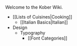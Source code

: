 Welcome to the Kober Wiki. 

- [[Lists of Cuisines|Cooking]]
	- [[Italian Basics|Italian]]
- Design
	- Typography
		- [[Font Categories]]